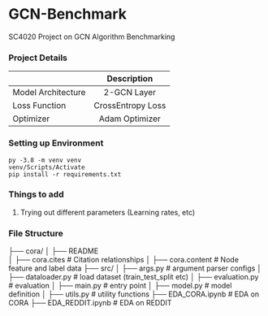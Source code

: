 # GCN-Benchmark
SC4020 Project on GCN Algorithm Benchmarking 

### Project Details 

|                    | Description        |
| -------------------|:------------------:|
| Model Architecture | 2-GCN Layer        | 
| Loss Function      | CrossEntropy Loss  |  
| Optimizer          | Adam Optimizer     | 


### Setting up Environment 
```
py -3.8 -m venv venv
venv/Scripts/Activate 
pip install -r requirements.txt 
```

### Things to add 
1. Trying out different parameters  (Learning rates, etc)


### File Structure 

├── cora/
│   ├── README                
│   ├── cora.cites             # Citation relationships 
│   ├── cora.content           # Node feature and label data 
├── src/
│   ├── args.py                # argument parser configs
│   ├── dataloader.py          # load dataset (train_test_split etc)
│   ├── evaluation.py          # evaluation 
│   ├── main.py                # entry point 
│   ├── model.py               # model definition 
│   ├── utils.py               # utility functions 
├── EDA_CORA.ipynb             # EDA on CORA
├── EDA_REDDIT.ipynb           # EDA on REDDIT 